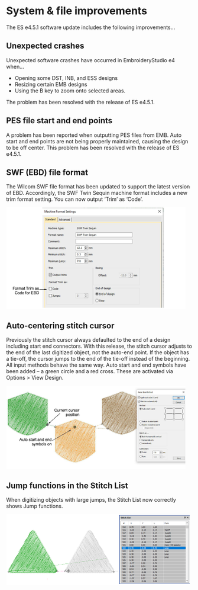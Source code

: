 # System & file improvements

The ES e4.5.1 software update includes the following improvements…

## Unexpected crashes

Unexpected software crashes have occurred in EmbroideryStudio e4 when...

- Opening some DST, INB, and ESS designs
- Resizing certain EMB designs
- Using the B key to zoom onto selected areas.

The problem has been resolved with the release of ES e4.5.1.

## PES file start and end points

A problem has been reported when outputting PES files from EMB. Auto start and end points are not being properly maintained, causing the design to be off center. This problem has been resolved with the release of ES e4.5.1.

## SWF (EBD) file format

The Wilcom SWF file format has been updated to support the latest version of EBD. Accordingly, the SWF Twin Sequin machine format includes a new trim format setting. You can now output ‘Trim’ as ‘Code’.

![MFVStandardSWFTwinSequin.png](assets/MFVStandardSWFTwinSequin.png)

## Auto-centering stitch cursor

Previously the stitch cursor always defaulted to the end of a design including start end connectors. With this release, the stitch cursor adjusts to the end of the last digitized object, not the auto-end point. If the object has a tie-off, the cursor jumps to the end of the tie-off instead of the beginning. All input methods behave the same way. Auto start and end symbols have been added – a green circle and a red cross. These are activated via Options > View Design.

![AutoCenterMark.png](assets/AutoCenterMark.png)

## Jump functions in the Stitch List

When digitizing objects with large jumps, the Stitch List now correctly shows Jump functions.

![JumpsStitchList.png](assets/JumpsStitchList.png)
